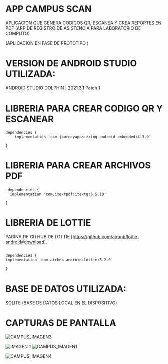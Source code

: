 # APP CAMPUS SCAN
APLICACION QUE GENERA CODIGOS QR, ESCANEA Y CREA REPORTES EN PDF (APP DE REGISTRO DE ASISTENCIA PARA LABORATORIO DE COMPUTO)

(APLICACION EN FASE DE PROTOTIPO )

# VERSION DE ANDROID STUDIO UTILIZADA: 
ANDROID STUDIO DOLPHIN | 2021.3.1 Patch 1

# LIBRERIA PARA CREAR CODIGO QR Y ESCANEAR

```
dependencies {
    implementation 'com.journeyapps:zxing-android-embedded:4.3.0'

}

```
# LIBRERIA PARA CREAR ARCHIVOS PDF

```
 dependencies {
  implementation 'com.itextpdf:itextg:5.5.10'

}   
  ``` 

 # LIBRERIA DE LOTTIE  
  PAGINA DE GITHUB DE LOTTIE [https://github.com/airbnb/lottie-android#download).
   ``` 
 
  dependencies {
   implementation 'com.airbnb.android:lottie:5.2.0'

}  
  ``` 
  
 # BASE DE DATOS UTILIZADA:
 SQLITE (BASE DE DATOS LOCAL EN EL DISPOSITIVO)
  
 # CAPTURAS DE PANTALLA
  
 ![CAMPUS_IMAGEN3](https://user-images.githubusercontent.com/110186923/213940476-7a6055c9-32ed-45a9-9dcd-a0e2c95b6bd0.jpg)
 
 ![IMAGEN 1](https://user-images.githubusercontent.com/110186923/213939639-b91b6689-c28e-4caf-8d70-c2b26e50aaca.jpg) 
 ![CAMPUS_IMAGEN1](https://user-images.githubusercontent.com/110186923/213939581-060a278a-2992-49db-bfe3-f0833c27f216.jpg)
 

![CAMPUS_IMAGEN4](https://user-images.githubusercontent.com/110186923/213940533-b6844500-890a-4d9f-9b06-290844e0ab26.jpg)
